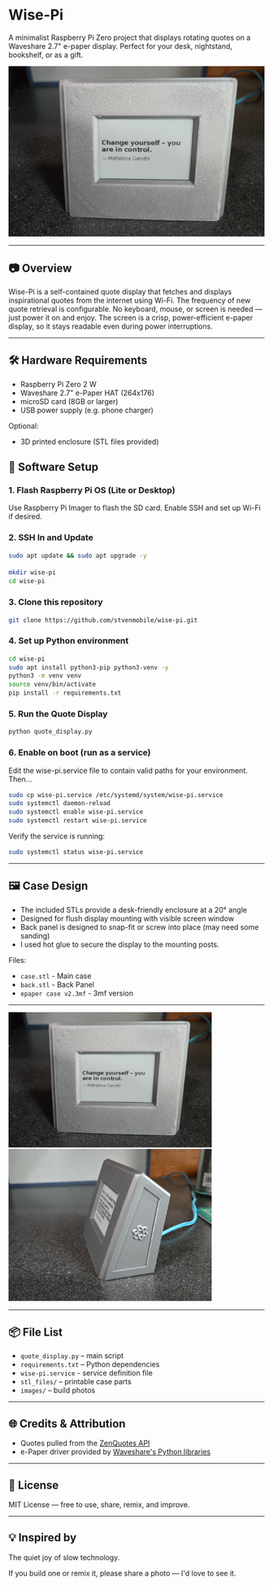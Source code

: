# Wise-Pi

A minimalist Raspberry Pi Zero project that displays rotating quotes on a Waveshare 2.7" e-paper display.
Perfect for your desk, nightstand, bookshelf, or as a gift.

<img src="images/20250422_161946.jpg" alt="Wise-Pi" width="600"/>

---

## 📷 Overview

Wise-Pi is a self-contained quote display that fetches and displays inspirational quotes from the internet 
using Wi-Fi. The frequency of new quote retrieval is configurable. No keyboard, mouse, or screen is needed — just 
power it on and enjoy. The screen is a crisp, power-efficient e-paper display, so it stays readable even during power
interruptions.

---

## 🛠️ Hardware Requirements

- Raspberry Pi Zero 2 W
- Waveshare 2.7" e-Paper HAT (264x176)
- microSD card (8GB or larger)
- USB power supply (e.g. phone charger)

Optional:

- 3D printed enclosure (STL files provided)


## 🔌 Software Setup

### 1. Flash Raspberry Pi OS (Lite or Desktop)

Use Raspberry Pi Imager to flash the SD card. Enable SSH and set up Wi-Fi if desired.

### 2. SSH In and Update

```bash
sudo apt update && sudo apt upgrade -y

mkdir wise-pi
cd wise-pi
```

### 3. Clone this repository

```bash
git clone https://github.com/stvenmobile/wise-pi.git
```

### 4. Set up Python environment

```bash
cd wise-pi
sudo apt install python3-pip python3-venv -y
python3 -m venv venv
source venv/bin/activate
pip install -r requirements.txt
```

### 5. Run the Quote Display

```bash
python quote_display.py
```

### 6. Enable on boot (run as a service)

Edit the wise-pi.service file to contain valid paths for your environment.
Then...

```bash
sudo cp wise-pi.service /etc/systemd/system/wise-pi.service
sudo systemctl daemon-reload
sudo systemctl enable wise-pi.service
sudo systemctl restart wise-pi.service

```

Verify the service is running:

```bash
sudo systemctl status wise-pi.service
```

---

## 🖼️ Case Design

- The included STLs provide a desk-friendly enclosure at a 20° angle
- Designed for flush display mounting with visible screen window
- Back panel is designed to snap-fit or screw into place (may need some sanding)
- I used hot glue to secure the display to the mounting posts.

Files:

- `case.stl` - Main case
- `back.stl` - Back Panel
- `epaper case v2.3mf` - 3mf version

---

<img src="images/front_view.jpg" alt="Front view." width="400"/>
<img src="images/side_view.jpg" alt="Side view." width="400"/>


---

## 📦 File List

- `quote_display.py` – main script
- `requirements.txt` – Python dependencies
- `wise-pi.service` - service definition file
- `stl_files/` – printable case parts
- `images/` – build photos

---

## 🌐 Credits & Attribution

- Quotes pulled from the [ZenQuotes API](https://zenquotes.io/)
- e-Paper driver provided by [Waveshare's Python libraries](https://github.com/waveshare/e-Paper)

---

## 🧪 License

MIT License — free to use, share, remix, and improve.

---

## 💡 Inspired by

The quiet joy of slow technology.

If you build one or remix it, please share a photo — I'd love to see it.


